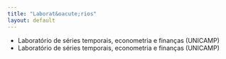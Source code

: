 ```yaml
---
title: "Laborat&oacute;rios"
layout: default
---
```


* Laborat&oacute;rio de s&eacute;ries temporais, econometria e finan&ccedil;as (UNICAMP)
* Laborat&oacute;rio de s&eacute;ries temporais, econometria e finan&ccedil;as (UNICAMP)
